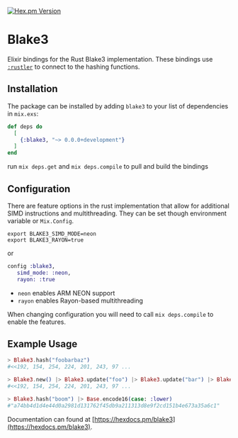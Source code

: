 [![Hex.pm Version](http://img.shields.io/hexpm/v/blake3.svg?style=flat)](https://hex.pm/packages/blake3)

# Blake3

Elixir bindings for the Rust Blake3 implementation.
These bindings use [`:rustler`](https://github.com/rusterlium/rustler) to connect to the hashing functions.

## Installation

The package can be installed by adding `blake3` to your list of dependencies in `mix.exs`:

```elixir
def deps do
  [
    {:blake3, "~> 0.0.0+development"}
  ]
end
```

run `mix deps.get` and `mix deps.compile` to pull and build the bindings

## Configuration

There are feature options in the rust implementation that allow for additional SIMD instructions and multithreading. They can be set though environment variable or `Mix.Config`.

```shell
export BLAKE3_SIMD_MODE=neon
export BLAKE3_RAYON=true
```

or

```elixir
config :blake3,
   simd_mode: :neon,
   rayon: :true
```

- `neon` enables ARM NEON support
- `rayon` enables Rayon-based multithreading

When changing configuration you will need to call `mix deps.compile` to enable the features.

## Example Usage

```elixir
> Blake3.hash("foobarbaz")
#<<192, 154, 254, 224, 201, 243, 97 ...

> Blake3.new() |> Blake3.update("foo") |> Blake3.update("bar") |> Blake3.update("baz") |> Blake3.finalize()
#<<192, 154, 254, 224, 201, 243, 97 ...

> Blake3.hash("boom") |> Base.encode16(case: :lower)
#"a74bb4d1d4e44d0a2981d131762f45db9a211313d8e9f2cd151b4e673a35a6c1"
```

Documentation can found at [https://hexdocs.pm/blake3](https://hexdocs.pm/blake3).
